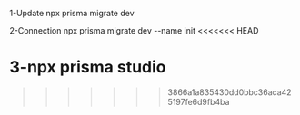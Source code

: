 1-Update
npx prisma migrate dev

2-Connection
npx prisma migrate dev --name init
<<<<<<< HEAD

3-npx prisma studio
=======
>>>>>>> 3866a1a835430dd0bbc36aca425197fe6d9fb4ba
